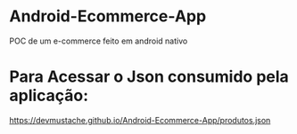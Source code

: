 # Android-Ecommerce-App
 POC de um e-commerce feito em android nativo

# Para Acessar o Json consumido pela aplicação:
https://devmustache.github.io/Android-Ecommerce-App/produtos.json